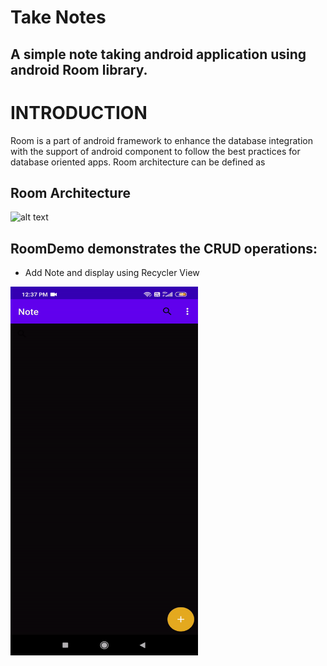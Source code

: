 # Take Notes
## A simple note taking android application using android Room library.
# INTRODUCTION
Room is a part of android framework to enhance the database integration with the support of android component to follow the best practices for database oriented apps. Room architecture can be defined as
## Room Architecture
![alt text](https://raw.githubusercontent.com/pluralsight/guides/master/images/3fefe389-9a9b-467c-bcef-793da8449f05.png)

## RoomDemo demonstrates the CRUD operations:

* Add Note and display using Recycler View

<img src= "app/README_gif/ezgif.com-gif-maker.gif" width="300" height="590">
